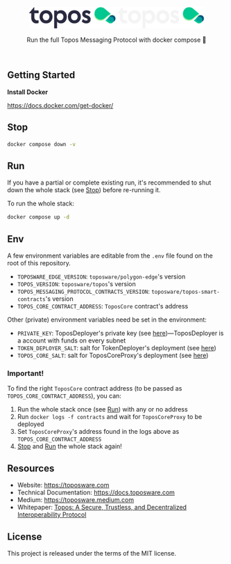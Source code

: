 <div id="top"></div>
<!-- PROJECT LOGO -->
<br />
<div align="center">

  <img src="./.github/assets/topos_logo.png#gh-light-mode-only" alt="Logo" width="200">
  <img src="./.github/assets/topos_logo_dark.png#gh-dark-mode-only" alt="Logo" width="200">

<br />

<p align="center">
Run the full Topos Messaging Protocol with docker compose 🐳
</p>

<br />

</div>

## Getting Started

**Install Docker**

https://docs.docker.com/get-docker/

## Stop

```sh
docker compose down -v
```

## Run

If you have a partial or complete existing run, it's recommended to shut down the whole stack (see [Stop](#stop)) before re-running it.

To run the whole stack:

```sh
docker compose up -d
```

## Env

A few environment variables are editable from the `.env` file found on the root of this repository.

- `TOPOSWARE_EDGE_VERSION`: `toposware/polygon-edge`'s version
- `TOPOS_VERSION`: `toposware/topos`'s version
- `TOPOS_MESSAGING_PROTOCOL_CONTRACTS_VERSION`: `toposware/topos-smart-contracts`'s version
- `TOPOS_CORE_CONTRACT_ADDRESS`: `ToposCore` contract's address

Other (private) environment variables need be set in the environment:

- `PRIVATE_KEY`: ToposDeployer's private key (see [here](https://www.notion.so/Devnet-Info-8091660458cb4e2ebc5e1c8b79c8671e#5c5f0fc051244f4f8ebaaa1c57c0db24))—ToposDeployer is a account with funds on every subnet
- `TOKEN_DEPLOYER_SALT`: salt for TokenDeployer's deployment (see [here](https://www.notion.so/Devnet-Info-8091660458cb4e2ebc5e1c8b79c8671e#2a9173f7c2814c0fbbab97962dd1762c))
- `TOPOS_CORE_SALT`: salt for ToposCoreProxy's deployment (see [here](https://www.notion.so/Devnet-Info-8091660458cb4e2ebc5e1c8b79c8671e#2a9173f7c2814c0fbbab97962dd1762c))

### Important!

To find the right `ToposCore` contract address (to be passed as `TOPOS_CORE_CONTRACT_ADDRESS`), you can:

1. Run the whole stack once (see [Run](#run)) with any or no address
2. Run `docker logs -f contracts` and wait for `ToposCoreProxy` to be deployed
3. Set `ToposCoreProxy`'s address found in the logs above as `TOPOS_CORE_CONTRACT_ADDRESS`
4. [Stop](#stop) and [Run](#run) the whole stack again!

## Resources

- Website: https://toposware.com
- Technical Documentation: https://docs.toposware.com
- Medium: https://toposware.medium.com
- Whitepaper: [Topos: A Secure, Trustless, and Decentralized
  Interoperability Protocol](https://arxiv.org/pdf/2206.03481.pdf)

## License

This project is released under the terms of the MIT license.
